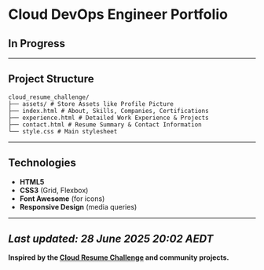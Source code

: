 # Cloud DevOps Engineer Portfolio

## In Progress

---

## Project Structure

```
cloud_resume_challenge/
├── assets/ # Store Assets like Profile Picture
├── index.html # About, Skills, Companies, Certifications
├── experience.html # Detailed Work Experience & Projects
├── contact.html # Resume Summary & Contact Information
└── style.css # Main stylesheet
```

---

## Technologies

- **HTML5**
- **CSS3** (Grid, Flexbox)
- **Font Awesome** (for icons)
- **Responsive Design** (media queries)
---

*Last updated: 28 June 2025 20:02 AEDT*
---

**Inspired by the [Cloud Resume Challenge](https://cloudresumechallenge.dev/) and community projects.**